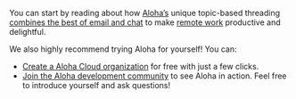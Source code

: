 You can start by reading about how [Aloha’s](/hello/) unique
topic-based threading [combines the best of email and
chat](/why-aloha/) to make [remote work](https://aloha.com/for/business/) productive
and delightful.

We also highly recommend trying Aloha for yourself! You can:

* [Create a Aloha Cloud organization](/new/) for free with just a few
  clicks.
* [Join the Aloha development community](/development-community/) to see
  Aloha in action. Feel free to introduce yourself and ask questions!
